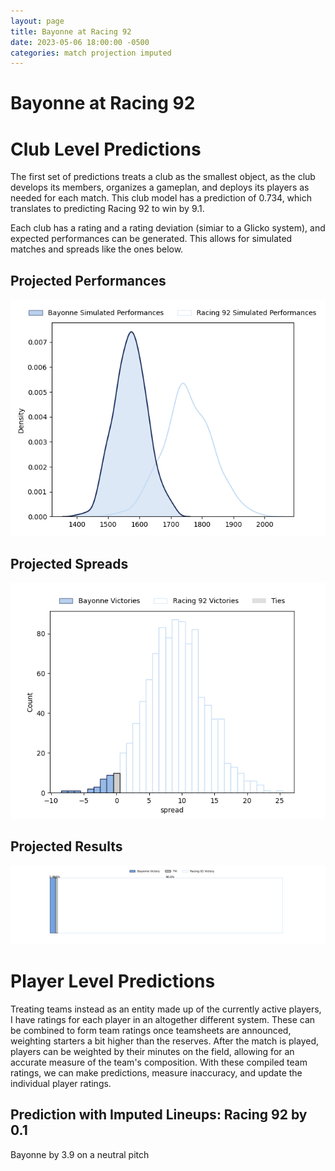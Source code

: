 ```yaml
---  
layout: page  
title: Bayonne at Racing 92  
date: 2023-05-06 18:00:00 -0500  
categories: match projection imputed  
---
```

# Bayonne at Racing 92

# Club Level Predictions


The first set of predictions treats a club as the smallest object, as the club develops its members, organizes a gameplan, and deploys its players as needed for each match. This club model has a prediction of 0.734, which translates to predicting Racing 92 to win by 9.1.

Each club has a rating and a rating deviation (simiar to a Glicko system), and expected performances can be generated. This allows for simulated matches and spreads like the ones below.
## Projected Performances


![Projected Performances](plots/performances_2023-05-06-Racing92-Bayonne.png)
## Projected Spreads


![Projected Spreads](plots/spreads_2023-05-06-Racing92-Bayonne.png)
## Projected Results


![Projected Results](plots/resultbar_2023-05-06-Racing92-Bayonne.png)
# Player Level Predictions


Treating teams instead as an entity made up of the currently active players, I have ratings for each player in an altogether different system. These can be combined to form team ratings once teamsheets are announced, weighting starters a bit higher than the reserves. After the match is played, players can be weighted by their minutes on the field, allowing for an accurate measure of the team's composition. With these compiled team ratings, we can make predictions, measure inaccuracy, and update the individual player ratings.
## Prediction with Imputed Lineups: Racing 92 by 0.1


Bayonne by 3.9 on a neutral pitch

